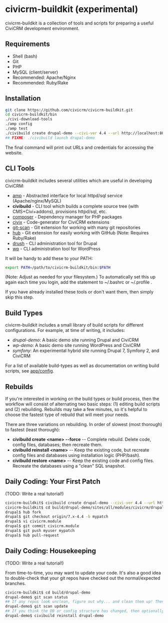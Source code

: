 # civicrm-buildkit (experimental)

civicrm-buildkit is a collection of tools and scripts for preparing a useful
CiviCRM development environment.

## Requirements

 * Shell (bash)
 * Git
 * PHP
 * MySQL (client/server)
 * Recommended: Apache/Nginx
 * Recommended: Ruby/Rake

## Installation

```bash
git clone https://github.com/civicrm/civicrm-buildkit.git
cd civicrm-buildkit/bin
./civi-download-tools
./amp config
./amp test
./civibuild create drupal-demo --civi-ver 4.4 --url http://localhost:8001
## FIXME: ./civibuild launch drupal-demo
```

The final command will print out URLs and credentials for accessing the
website.

## CLI Tools

civicrm-buildkit includes several utilities which are useful in developing
CiviCRM:

 * [amp](https://github.com/totten/amp) - Abstracted interface for local httpd/sql service (Apache/nginx/MySQL)
 * **civibuild** - CLI tool which builds a complete source tree (with CMS+Civi+addons), provisions httpd/sql, etc.
 * [composer](http://getcomposer.org/) - Dependency manager for PHP packages
 * [civix](https://github.com/totten/civix) - Code-generator for CiviCRM extensions
 * [git-scan](https://github.com/totten/git-scan/) - Git extension for working with many git repositories
 * [hub](http://hub.github.com/) - Git extension for easily working with GitHub (Note: Requires Ruby/Rake)
 * [drush](http://drush.ws/) - CLI administration tool for Drupal
 * [wp](http://wp-cli.org/) - CLI administration tool for WordPress

It will be handy to add these to your PATH:

```bash
export PATH=/path/to/civicrm-buildkit/bin:$PATH
```

(Note: Adjust as needed for your filesystem.) To automatically set this up
again each time you login, add the statement to ~/.bashrc or ~/.profile .

If you have already installed these tools or don't want them, then
simply skip this step.

## Build Types

civicrm-buildkit includes a small library of build scripts for different configurations.
For example, at time of writing, it includes:

 * *drupal-demo*: A basic demo site running Drupal and CiviCRM
 * *wp-demo*: A basic demo site running WordPress and CiviCRM
 * *symfony*: An experimental hybrid site running Drupal 7, Symfony 2, and CiviCRM

For a list of available build-types as well as documentation on writing build scripts,
see [app/config](app/config).

## Rebuilds

If you're interested in working on the build types or build process, then the workflow will consist of alternating two basic steps: (1) editing build scripts and (2) rebuilding. Rebuilds may take a few minutes, so it's helpful to choose the fastest type of rebuild that will meet your needs.

There are three variations on rebuilding. In order of slowest (most thorough) to fastest (least thorough):

 * **civibuild create \<name> --force** -- Complete rebuild. Delete code, config files, databases; then recreate them.
 * **civibuild reinstall \<name>** -- Keep the existing code, but recreate config files and databases using installation logic (PHP/bash).
 * **civibuild restore \<name>** -- Keep the existing code and config files. Recreate the databases using a "clean" SQL snapshot.

## Daily Coding: Your First Patch

(TODO: Write a real tutorial!)

```bash
civicrm-buildkit$ civibuild create drupal-demo --civi-ver 4.4 --url http://localhost:8001
civicrm-buildkit$ cd build/drupal-demo/sites/all/modules/civicrm/drupal
drupal$ hub fork
drupal$ git checkout origin/7.x-4.4 -b mypatch
drupal$ vi civicrm.module
drupal$ git commit civicrm.module
drupal$ git push myuser mypatch
drupal$ hub pull-request
```

## Daily Coding: Housekeeping

(TODO: Write a real tutorial!)

From time-to-time, you may want to update your code. It's also a good idea
to double-check that your git repos have checked out the normal/expected
branches.

```bash
civicrm-buildkit$ cd build/drupal-demo
drupal-demo$ git scan status
## If any repos look unclean, figure out why... and clean them up! Then:
drupal-demo$ git scan update
## If you think the DB or config structure has changed, then optionally:
drupal-demo$ civibuild reinstall drupal-demo
```
